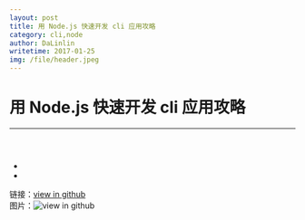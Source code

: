 ```yaml
---
layout: post
title: 用 Node.js 快速开发 cli 应用攻略
category: cli,node
author: DaLinlin
writetime: 2017-01-25
img: /file/header.jpeg
---
```

# 用 Node.js 快速开发 cli 应用攻略

***

## 
   

   

### 

  ```
    

  ```

  * 
  * 


链接：[view in github](https://github.com/yanlin0/blog)  
图片：![view in github](https://github.com/yanlin0/blog)

